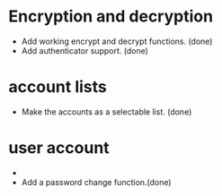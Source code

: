 # Encryption and decryption 
 * Add working encrypt and decrypt functions. (done)
 * Add authenticator support. (done)
# account lists
 * Make the accounts as a selectable list. (done)
# user account
 * 
 * Add a password change function.(done)
# 

